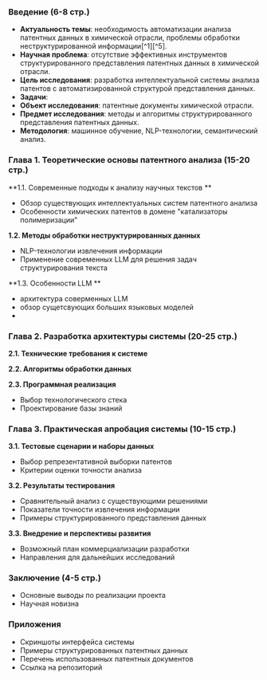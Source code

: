 ### Введение (6-8 стр.)

- **Актуальность темы**: необходимость автоматизации анализа патентных данных в химической отрасли, проблемы обработки неструктурированной информации[^1][^5].
- **Научная проблема**: отсутствие эффективных инструментов структурированного представления патентных данных в химической отрасли.
- **Цель исследования**: разработка интеллектуальной системы анализа патентов с автоматизированной структурой представления данных.
- **Задачи**:
- **Объект исследования**: патентные документы химической отрасли.
- **Предмет исследования**: методы и алгоритмы структурированного представления патентных данных.
- **Методология**: машинное обучение, NLP-технологии, семантический анализ.


### Глава 1. Теоретические основы патентного анализа (15-20 стр.)

**1.1. Современные подходы к анализу научных текстов **

- Обзор существующих интеллектуальных систем патентного анализа
- Особенности химических патентов в домене "катализаторы полимеризации"

**1.2. Методы обработки неструктурированных данных**

- NLP-технологии извлечения информации
- Применение современных LLM для решения задач структурирования текста

**1.3. Особенности LLM **
- архитектура соверменных LLM
- обзор сущетсвующих больших языковых моделей
-

### Глава 2. Разработка архитектуры системы (20-25 стр.)

**2.1. Технические требования к системе**

**2.2. Алгоритмы обработки данных**

**2.3. Программная реализация**

- Выбор технологического стека
- Проектирование базы знаний


### Глава 3. Практическая апробация системы (10-15 стр.)

**3.1. Тестовые сценарии и наборы данных**

- Выбор репрезентативной выборки патентов 
- Критерии оценки точности анализа

**3.2. Результаты тестирования**

- Сравнительный анализ с существующими решениями
- Показатели точности извлечения информации
- Примеры структурированного представления данных

**3.3. Внедрение и перспективы развития**

- Возможный план коммерциализации разработки
- Направления для дальнейших исследований


### Заключение (4-5 стр.)

- Основные выводы по реализации проекта
- Научная новизна


### Приложения

- Скриншоты интерфейса системы
- Примеры структурированных патентных данных
- Перечень использованных патентных документов
- Ссылка на репозиторий

